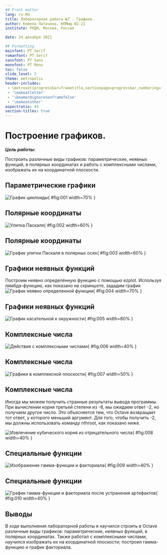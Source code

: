 ```yaml
---
## Front matter
lang: ru-RU
title: Лабораторная работа №7 - Графики.
author: Кейела Патачона, НПМмд-02-21
institute: РУДН, Москва, Россия

date: 24 декабря 2021

## Formatting
mainfont: PT Serif
romanfont: PT Serif
sansfont: PT Sans
monofont: PT Mono
toc: false
slide_level: 2
theme: metropolis
header-includes: 
 - \metroset{progressbar=frametitle,sectionpage=progressbar,numbering=fraction}
 - '\makeatletter'
 - '\beamer@ignorenonframefalse'
 - '\makeatother'
aspectratio: 43
section-titles: true
---
```


# Построение графиков.

***Цель работы:*** 

Построить различные виды графиков: параметрические, неявных функций, в полярных координатах и работь с комплексными числами, изображать их на координатной плоскости.

## Параметрические графики

![График циклоиды](image1/Screenshot_2.png){ #fig:001 width=70% }

## Полярные координаты

![Улитка Паскаля](image1/Screenshot_4.png){ #fig:002 width=60% }

## Полярные координаты

![График улитки Паскаля в полярных осях](image1/Screenshot_6.png){ #fig:003 width=60% }

## Графики неявных функций

Построим неявно определённую функцию с помощью ezplot. Используя лямбда-функцию, как показано на скриншоте, зададим график 
![График неявно определенной функции](image1/Screenshot_8.png){ #fig:004 width=70% }

## Графики неявных функций

![График касательной к окружности](image1/Screenshot_10.png){ #fig:005 width=60% }

## Комплексные числа

![Действия с комплексными числами](image1/Screenshot_11.png){ #fig:006 width=40% }

## Комплексные числа

![Графики в комплексной плоскости](image1/Screenshot_13.png){ #fig:007 width=50% }

## Комплексные числа

Иногда мы можем получить странные результаты вывода программы. При вычислении корня третьей степени из -8, мы ожидаем ответ -2, но получаем другое число. Это объясняется тем, что Octave возвращает тот ответ, у которого меньший аргумент. Для того, чтобы получить -2, мы должны использовать команду nthroot, как показано ниже.

![Извлечение кубического корня из отрицательного числа](image1/Screenshot_14.png){ #fig:008 width=40% }

## Специальные функции

![Изображение гамма-функции и факториала](image1/Screenshot_16.png){ #fig:009 width=40% }

## Специальные функции

![График гамма-функции и факториала после устранения артефактов](image1/Screenshot_18.png){ #fig:010 width=40% }

## Выводы

В ходе выполнения лабораторной работы я научился строить в Octave различные виды графиков: параметрические, неявных функций, в полярных координатах. Также работал с комплексными числами, научился изображать их на координатной плоскости; построил гамма-функцию и график факториала.
